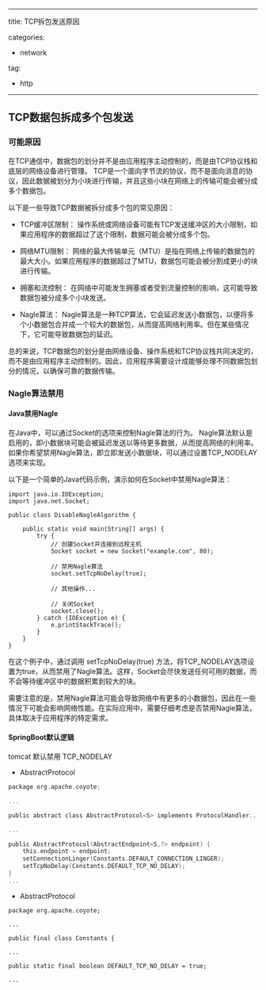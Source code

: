 
---
title: TCP拆包发送原因

categories:
- network

tag:
- http

---

## TCP数据包拆成多个包发送

### 可能原因
在TCP通信中，数据包的划分并不是由应用程序主动控制的，而是由TCP协议栈和底层的网络设备进行管理。
TCP是一个面向字节流的协议，而不是面向消息的协议，因此数据被划分为小块进行传输，并且这些小块在网络上的传输可能会被分成多个数据包。

以下是一些导致TCP数据被拆分成多个包的常见原因：

* TCP缓冲区限制： 操作系统或网络设备可能有TCP发送缓冲区的大小限制，如果应用程序的数据超过了这个限制，数据可能会被分成多个包。

* 网络MTU限制： 网络的最大传输单元（MTU）是指在网络上传输的数据包的最大大小。如果应用程序的数据超过了MTU，数据包可能会被分割成更小的块进行传输。

* 拥塞和流控制： 在网络中可能发生拥塞或者受到流量控制的影响，这可能导致数据包被分成多个小块发送。

* Nagle算法： Nagle算法是一种TCP算法，它会延迟发送小数据包，以便将多个小数据包合并成一个较大的数据包，从而提高网络利用率。但在某些情况下，它可能导致数据包的延迟。

总的来说，TCP数据包的划分是由网络设备、操作系统和TCP协议栈共同决定的，而不是由应用程序主动控制的。因此，应用程序需要设计成能够处理不同数据包划分的情况，以确保可靠的数据传输。

### Nagle算法禁用

#### Java禁用Nagle
在Java中，可以通过Socket的选项来控制Nagle算法的行为。
Nagle算法默认是启用的，即小数据块可能会被延迟发送以等待更多数据，从而提高网络的利用率。
如果你希望禁用Nagle算法，即立即发送小数据块，可以通过设置TCP_NODELAY选项来实现。

以下是一个简单的Java代码示例，演示如何在Socket中禁用Nagle算法：

```
import java.io.IOException;
import java.net.Socket;

public class DisableNagleAlgorithm {

    public static void main(String[] args) {
        try {
            // 创建Socket并连接到远程主机
            Socket socket = new Socket("example.com", 80);

            // 禁用Nagle算法
            socket.setTcpNoDelay(true);

            // 其他操作...

            // 关闭Socket
            socket.close();
        } catch (IOException e) {
            e.printStackTrace();
        }
    }
}
```
在这个例子中，通过调用 setTcpNoDelay(true) 方法，将TCP_NODELAY选项设置为true，从而禁用了Nagle算法。这样，Socket会尽快发送任何可用的数据，而不会等待缓冲区中的数据积累到较大的块。

需要注意的是，禁用Nagle算法可能会导致网络中有更多的小数据包，因此在一些情况下可能会影响网络性能。在实际应用中，需要仔细考虑是否禁用Nagle算法，具体取决于应用程序的特定需求。

#### SpringBoot默认逻辑
tomcat 默认禁用 TCP_NODELAY
* AbstractProtocol
```h
package org.apache.coyote;

...

public abstract class AbstractProtocol<S> implements ProtocolHandler...

...

public AbstractProtocol(AbstractEndpoint<S,?> endpoint) {
    this.endpoint = endpoint;
    setConnectionLinger(Constants.DEFAULT_CONNECTION_LINGER);
    setTcpNoDelay(Constants.DEFAULT_TCP_NO_DELAY);
}
...

```
* AbstractProtocol
```
package org.apache.coyote;

...

public final class Constants {

...

public static final boolean DEFAULT_TCP_NO_DELAY = true;

...
```


